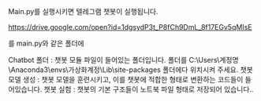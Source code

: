 Main.py를 실행시키면 텔레그램 챗봇이 실행됩니다. 

https://drive.google.com/open?id=1dgsydP3t_P8fCh9DmL_8f17EGv5qMIsE

를 main.py와 같은 폴더에 

Chatbot 폴더 : 챗봇 모듈 파일이 들어있는 폴더입니다. 폴더를 C:\Users\계정명\Anaconda3\envs\가상화계정\Lib\site-packages 폴더에다 위치시켜 주세요.
챗봇 모델 생성 : 챗봇 모델을 훈련시키고, 이를 챗봇에 적합한 형태로 변환하는 코드들이 들어있습니다. 
챗봇 실험 : 챗봇의 기본 구조들이 노트북 파일 형태로 저장되어 있습니다..

